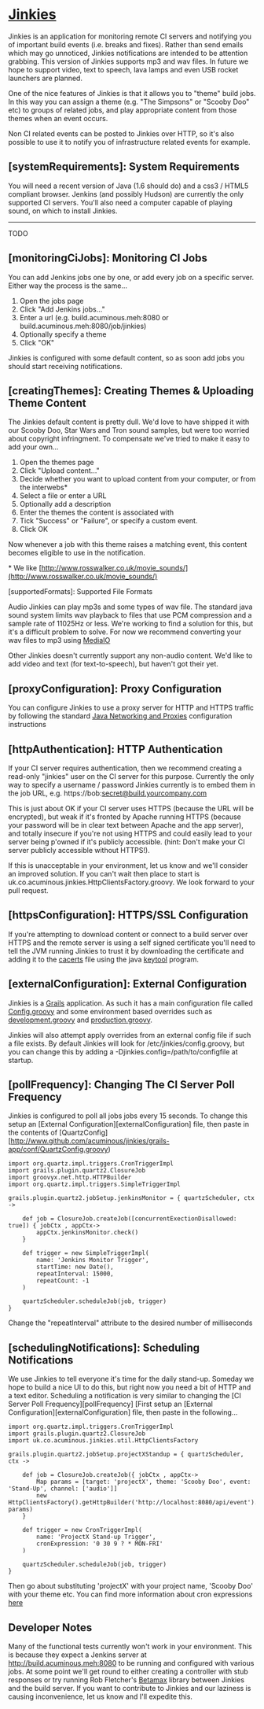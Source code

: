 <a id="jinkies"></a>[Jinkies](#jinkies)
=======

Jinkies is an application for monitoring remote CI servers and notifying you
of important build events (i.e. breaks and fixes). Rather than send emails 
which may go unnoticed, Jinkies notifications are intended to be attention 
grabbing. This version of Jinkies supports mp3 and wav files. In future we 
hope to support video, text to speech, lava lamps and even USB rocket 
launchers are planned.

One of the nice features of Jinkies is that it allows you to "theme" build 
jobs. In this way you can assign a theme (e.g. "The Simpsons" or 
"Scooby Doo" etc) to groups of related jobs, and play appropriate content 
from those themes when an event occurs.

Non CI related events can be posted to Jinkies over HTTP, so it's also
possible to use it to notify you of infrastructure related events for 
example.

[systemRequirements]: System Requirements
-------------------
You will need a recent version of Java (1.6 should do) and a css3 / HTML5 compliant browser.
Jenkins (and possibly Hudson) are currently the only supported CI servers. You'll also 
need a computer capable of playing sound, on which to install Jinkies.

[installation]: Installation
------------
TODO

[monitoringCiJobs]: Monitoring CI Jobs
------------------
You can add Jenkins jobs one by one, or add every job on a specific server. Either way
the process is the same...

1. Open the jobs page
2. Click "Add Jenkins jobs..."
3. Enter a url (e.g. build.acuminous.meh:8080 or build.acuminous.meh:8080/job/jinkies)
4. Optionally specify a theme
5. Click "OK"

Jinkies is configured with some default content, so as soon add jobs you should start 
receiving notifications. 

[creatingThemes]: Creating Themes & Uploading Theme Content
-----------------------------------------
The Jinkies default content is pretty dull. We'd love to have shipped it with our 
Scooby Doo, Star Wars and Tron sound samples, but were too worried about copyright 
infringment. To compensate we've tried to make it easy to add your own...

1. Open the themes page
2. Click "Upload content..."
3. Decide whether you want to upload content from your computer, or from the interwebs*
4. Select a file or enter a URL
5. Optionally add a description
6. Enter the themes the content is associated with
7. Tick "Success" or "Failure", or specify a custom event.
8. Click OK

Now whenever a job with this theme raises a matching event, this content becomes 
eligible to use in the notification.

\* We like [http://www.rosswalker.co.uk/movie_sounds/](http://www.rosswalker.co.uk/movie_sounds/)

[supportedFormats]: Supported File Formats

Audio
Jinkies can play mp3s and some types of wav file. The standard java sound system limits
wav playback to files that use PCM compression and a sample rate of 11025Hz or less. We're 
working to find a solution for this, but it's a difficult problem to solve. For now we 
recommend converting your wav files to mp3 using [MediaIO](http://media.io)

Other
Jinkies doesn't currently support any non-audio content. We'd like to add video and text
(for text-to-speech), but haven't got their yet. 

[proxyConfiguration]: Proxy Configuration
-------------------
You can configure Jinkies to use a proxy server for HTTP and HTTPS traffic by following the 
standard [Java Networking and Proxies](http://docs.oracle.com/javase/6/docs/technotes/guides/net/proxies.html) configuration instructions

[httpAuthentication]: HTTP Authentication
-------------------
If your CI server requires authentication, then we recommend creating a 
read-only "jinkies" user on the CI server for this purpose. Currently the only
way to specify a username / password Jinkies currently is to embed them 
in the job URL, e.g. https://bob:secret@build.yourcompany.com

This is just about OK if your CI server uses HTTPS (because the URL 
will be encrypted), but weak if it's fronted by Apache running HTTPS 
(because your password will be in clear text between Apache and the app 
server), and totally insecure if you're not using HTTPS and could easily
lead to your server being p'owned if it's publicly accessible.
(hint: Don't make your CI server publicly accessible without HTTPS!). 

If this is unacceptable in your environment, let us know and we'll consider   
an improved solution. If you can't wait then place to start is 
uk.co.acuminous.jinkies.HttpClientsFactory.groovy. We look forward to your 
pull request.

[httpsConfiguration]: HTTPS/SSL Configuration
-----------------------
If you're attempting to download content or connect to a build server over HTTPS 
and the remote server is using a self signed certificate you'll need to tell the 
JVM running Jinkies to trust it by downloading the certificate and adding it to 
the [cacerts](http://docs.oracle.com/javase/6/docs/technotes/tools/solaris/keytool.html#cacerts) file using the java [keytool](http://docs.oracle.com/javase/6/docs/technotes/tools/solaris/keytool.html) program.

[externalConfiguration]: External Configuration
----------------------
Jinkies is a [Grails](http://www.grails.org) application. As such it has a main 
configuration file called [Config.groovy](http://www.github.com/acuminous/jinkies/grails-app/conf/Config.groovy) and some environment based 
overrides such as [development.groovy](http://www.github.com/acuminous/jinkies/grails-app/conf/environment/development.groovy) and [production.groovy](http://www.github.com/acuminous/jinkies/grails-app/conf/environment/development.groovy).

Jinkies will also attempt apply overrides from an external config file if such
a file exists. By default Jinkies will look for /etc/jinkies/config.groovy, but
you can change this by adding a -Djinkies.config=/path/to/configfile at startup.

[pollFrequency]: Changing The CI Server Poll Frequency
-------------------------------------
Jinkies is configured to poll all jobs jobs every 15 seconds. To change this
setup an [External Configuration][externalConfiguration] file, then paste in the
contents of [QuartzConfig][http://www.github.com/acuminous/jinkies/grails-app/conf/QuartzConfig.groovy)

	import org.quartz.impl.triggers.CronTriggerImpl
	import grails.plugin.quartz2.ClosureJob
	import groovyx.net.http.HTTPBuilder
	import org.quartz.impl.triggers.SimpleTriggerImpl
	
	grails.plugin.quartz2.jobSetup.jenkinsMonitor = { quartzScheduler, ctx ->
	
		def job = ClosureJob.createJob([concurrentExectionDisallowed: true]) { jobCtx , appCtx->
			appCtx.jenkinsMonitor.check()
		}
	
		def trigger = new SimpleTriggerImpl(
			name: 'Jenkins Monitor Trigger',
			startTime: new Date(),
			repeatInterval: 15000,
			repeatCount: -1
		)
	
		quartzScheduler.scheduleJob(job, trigger)
	}

Change the "repeatInterval" attribute to the desired number of milliseconds

[schedulingNotifications]: Scheduling Notifications
------------------------
We use Jinkies to tell everyone it's time for the daily stand-up. Someday we hope 
to build a nice UI to do this, but right now you need a bit of HTTP and a text editor.
Scheduling a notification is very similar to changing the [CI Server Poll Frequency][pollFrequency] [First setup an [External Configuration][externalConfiguration] file, then paste in the 
following...

	import org.quartz.impl.triggers.CronTriggerImpl 
	import grails.plugin.quartz2.ClosureJob
	import uk.co.acuminous.jinkies.util.HttpClientsFactory

	grails.plugin.quartz2.jobSetup.projectXStandup = { quartzScheduler, ctx ->
	
		def job = ClosureJob.createJob({ jobCtx , appCtx->
			Map params = [target: 'projectX', theme: 'Scooby Doo', event: 'Stand-Up', channel: ['audio']]
			new HttpClientsFactory().getHttpBuilder('http://localhost:8080/api/event').post(body: params)
		}
	
		def trigger = new CronTriggerImpl(
			name: 'ProjectX Stand-up Trigger',
			cronExpression: '0 30 9 ? * MON-FRI'
		)
	
		quartzScheduler.scheduleJob(job, trigger)
	}

Then go about substituting 'projectX' with your project name, 'Scooby Doo' with your theme etc.
You can find more information about cron expressions [here](http://quartz-scheduler.org/api/2.0.0/org/quartz/CronExpression.html) 

Developer Notes
---------------
Many of the functional tests currently won't work in your environment.
This is because they expect a Jenkins server at http://build.acuminous.meh:8080 
to be running and configured with various jobs. At some point we'll get round to 
either creating a controller with stub responses or try running Rob Fletcher's 
[Betamax](http://freeside.co/betamax/) library between Jinkies and the build server. 
If you want to contribute to Jinkies and our laziness is causing inconvenience, 
let us know and I'll expedite this.